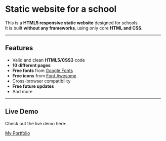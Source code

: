 # Static website for a school

This is a **HTML5 responsive static website** designed for schools.  
It is built **without any frameworks**, using only core **HTML and CSS**.  

---

## Features

- Valid and clean **HTML5/CSS3** code  
- **10 different pages**  
- **Free fonts** from [Google Fonts](https://fonts.google.com/)  
- **Free icons** from [Font Awesome](https://fontawesome.com/)  
- Cross-browser compatibility  
- **Free future updates**  
- And more  

---

## Live Demo

Check out the live demo here:  

[My Portfolio](https://ajeetverma.netlify.app/)


